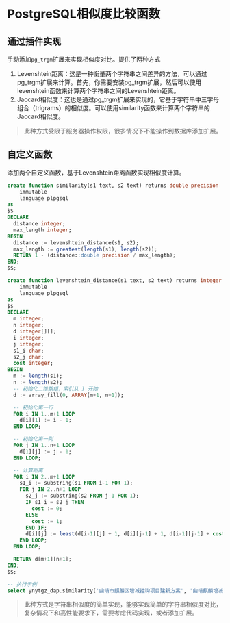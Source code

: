 # PostgreSQL相似度比较函数

## 通过插件实现
手动添加`pg_trgm`扩展来实现相似度对比。提供了两种方式
1. Levenshtein距离：这是一种衡量两个字符串之间差异的方法，可以通过pg_trgm扩展来计算。首先，你需要安装pg_trgm扩展，然后可以使用levenshtein函数来计算两个字符串之间的Levenshtein距离。
2. Jaccard相似度：这也是通过pg_trgm扩展来实现的，它基于字符串中三字母组合（trigrams）的相似度。可以使用similarity函数来计算两个字符串的Jaccard相似度。

> 此种方式受限于服务器操作权限，很多情况下不能操作到数据库添加扩展。

## 自定义函数
添加两个自定义函数，基于Levenshtein距离函数实现相似度计算。
```sql
create function similarity(s1 text, s2 text) returns double precision
    immutable
    language plpgsql
as
$$
DECLARE
  distance integer;
  max_length integer;
BEGIN
  distance := levenshtein_distance(s1, s2);
  max_length := greatest(length(s1), length(s2));
  RETURN 1 - (distance::double precision / max_length);
END;
$$;
```

```sql
create function levenshtein_distance(s1 text, s2 text) returns integer
    immutable
    language plpgsql
as
$$
DECLARE
  m integer;
  n integer;
  d integer[][];
  i integer;
  j integer;
  s1_i char;
  s2_j char;
  cost integer;
BEGIN
  m := length(s1);
  n := length(s2);
  -- 初始化二维数组，索引从 1 开始
  d := array_fill(0, ARRAY[m+1, n+1]);

  -- 初始化第一行
  FOR i IN 1..m+1 LOOP
    d[i][1] := i - 1;
  END LOOP;

  -- 初始化第一列
  FOR j IN 1..n+1 LOOP
    d[1][j] := j - 1;
  END LOOP;

  -- 计算距离
  FOR i IN 2..m+1 LOOP
    s1_i := substring(s1 FROM i-1 FOR 1);
    FOR j IN 2..n+1 LOOP
      s2_j := substring(s2 FROM j-1 FOR 1);
      IF s1_i = s2_j THEN
        cost := 0;
      ELSE
        cost := 1;
      END IF;
      d[i][j] := least(d[i-1][j] + 1, d[i][j-1] + 1, d[i-1][j-1] + cost);
    END LOOP;
  END LOOP;

  RETURN d[m+1][n+1];
END;
$$;
```

```sql
-- 执行示例
select ynytgz_dap.similarity('曲靖市麒麟区增减挂钩项目建新方案', '曲靖麒麟增减挂钩项目建案')
```

> 此种方式是字符串相似度的简单实现，能够实现简单的字符串相似度对比，复杂情况下和高性能要求下，需要考虑代码实现，或者添加扩展。